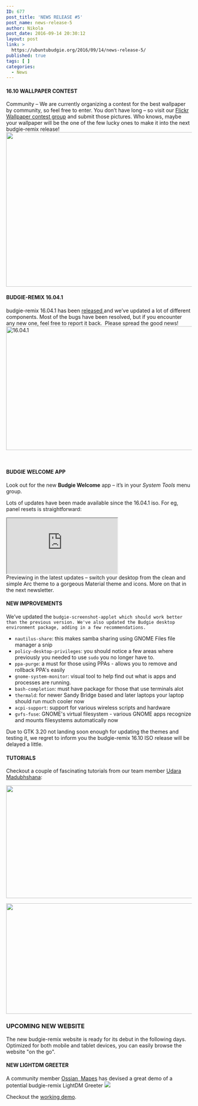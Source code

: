 ```yaml
---
ID: 677
post_title: 'NEWS RELEASE #5'
post_name: news-release-5
author: Nikola
post_date: 2016-09-14 20:30:12
layout: post
link: >
  https://ubuntubudgie.org/2016/09/14/news-release-5/
published: true
tags: [ ]
categories:
  - News
---
```

<h4>16.10 WALLPAPER CONTEST</h4>
Community – We are currently organizing a contest for the best wallpaper by community, so feel free to enter. You don’t have long – so visit our <a href="https://www.flickr.com/groups/budgie-remix-16-10/" target="_blank" rel="noopener">Flickr Wallpaper contest group</a> and submit those pictures. Who knows, maybe your wallpaper will be the one of the few lucky ones to make it into the next budgie-remix release!

<img class="aligncenter" src="https://ubuntubudgie.org/wp-content/uploads/2016/09/wallpaper_contest.jpg" width="1044" height="418" />
<h4>BUDGIE-REMIX 16.04.1</h4>
budgie-remix 16.04.1 has been <a href="https://sourceforge.net/projects/budgie-remix/files/16.04.1%20release/">released </a>and we’ve updated a lot of different components. Most of the bugs have been resolved, but if you encounter any new one, feel free to report it back.  Please spread the good news!

<img class="size-medium wp-image-878 aligncenter" src="https://budgieremix.files.wordpress.com/2016/08/16-04-1.png?w=662&amp;h=335" alt="16.04.1" width="662" height="335" />

&nbsp;
<h4>BUDGIE WELCOME APP</h4>
Look out for the new <strong>Budgie Welcome</strong> app – it’s in your <em>System Tools</em> menu group.

Lots of updates have been made available since the 16.04.1 iso. For eg, panel resets is straightforward:
<div class="jetpack-video-wrapper"><span class="embed-youtube"><iframe class="youtube-player" src="https://www.youtube.com/embed/fJrf41uy_N0?version=3&amp;rel=0&amp;fs=1&amp;autohide=2&amp;showsearch=0&amp;showinfo=1&amp;iv_load_policy=1&amp;wmode=transparent&amp;theme=light" allowfullscreen="allowfullscreen" data-ratio="0.5625" data-width="1280" data-height="720" data-mce-fragment="1"></iframe></span></div>
Previewing in the latest updates – switch your desktop from the clean and simple Arc theme to a gorgeous Material theme and icons. More on that in the next newsletter.
<h4>NEW IMPROVEMENTS</h4>
We’ve updated the <code>budgie-screenshot-applet which should work better than the previous version. We've also updated the Budgie desktop environment package, adding in a few recommendations.</code>
<ul>
 	<li><code>nautilus-share</code>: this makes samba sharing using GNOME Files file manager a snip</li>
 	<li><code>policy-desktop-privileges</code>: you should notice a few areas where previously you needed to use <code>sudo</code> you no longer have to.</li>
 	<li><code>ppa-purge</code>: a must for those using PPAs - allows you to remove and rollback PPA's easily</li>
 	<li><code>gnome-system-monitor</code>: visual tool to help find out what is apps and processes are running.</li>
 	<li><code>bash-completion</code>: must have package for those that use terminals alot</li>
 	<li><code>thermald</code>: for newer Sandy Bridge based and later laptops your laptop should run much cooler now</li>
 	<li><code>acpi-support</code>: support for various wireless scripts and hardware</li>
 	<li><code>gvfs-fuse</code>: GNOME's virtual filesystem - various GNOME apps recognize and mounts filesystems automatically now</li>
</ul>
Due to GTK 3.20 not landing soon enough for updating the themes and testing it, we regret to inform you the budgie-remix 16.10 ISO release will be delayed a little.
<h4>TUTORIALS</h4>
Checkout a couple of fascinating tutorials from our team member <a href="https://plus.google.com/+UdaraMadubhashana" target="_blank" rel="noopener">Udara Madubhshana</a>:

<a href="https://plus.google.com/communities/106822666079268690759" target="_blank" rel="noopener"><img class="aligncenter" src="https://ubuntubudgie.org/wp-content/uploads/2016/09/conky_tut.jpg" width="539" height="305" /></a>

<a href="https://plus.google.com/communities/106822666079268690759" target="_blank" rel="noopener"><img class="aligncenter" src="https://ubuntubudgie.org/wp-content/uploads/2016/09/VirtualBox_Yakety2BYak_24_07_2016_12_05_12.png" width="539" height="299" /></a>
<h3>UPCOMING NEW WEBSITE</h3>
The new budgie-remix website is ready for its debut in the following days. Optimized for both mobile and tablet devices, you can easily browse the website "on the go".
<h4>NEW LIGHTDM GREETER</h4>
A community member <a href="https://github.com/The5heepDev" target="_blank" rel="noopener">Ossian  Mapes</a> has devised a great demo of a potential budgie-remix LightDM Greeter

<img src="https://ubuntubudgie.org/wp-content/uploads/2016/09/4885097794240512.jpg" />

Checkout the <a href="https://remix-greeter.github.io/">working demo</a>.